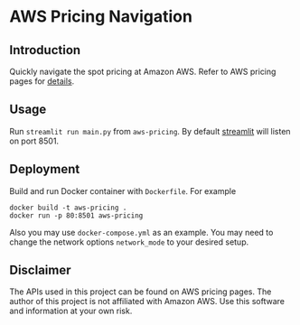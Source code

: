 # AWS Pricing Navigation

## Introduction

Quickly navigate the spot pricing at Amazon AWS. Refer to AWS pricing pages for [details](https://aws.amazon.com/ec2/spot/pricing/).

## Usage

Run `streamlit run main.py` from `aws-pricing`. By default [streamlit](https://streamlit.io/) will listen on port 8501.

## Deployment

Build and run Docker container with `Dockerfile`. For example

```
docker build -t aws-pricing .
docker run -p 80:8501 aws-pricing
```

Also you may use `docker-compose.yml` as an example. You may need to change the network options `network_mode` to your desired setup.

## Disclaimer

The APIs used in this project can be found on AWS pricing pages. The author of this project is not affiliated with Amazon AWS. Use this software and information at your own risk.